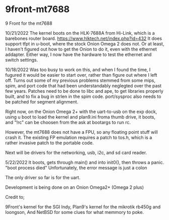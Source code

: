 # 9front-mt7688
9 Front for the mt7688

10/21/2022
The kernel boots on the HLK-7688A from Hi-Link, which is a barebones router board.
https://www.hlktech.net/index.php?id=432
It does support tfpt in u-boot, where the stock Onion Omega 2 does not.  Or at least, I haven't figured out how to get the Onion to do it, even with the ethernet addapter.  Either way, I now have the hardware to test the ethernet and switch settings.

10/18/2022
Was too busy to work on this, and when I found the time, I fugured it would be easier to start over, rather than figure out where I left off.  Turns out some of my previous problems stemmed from some mips, spim, and port code that had been understandably neglegted over the past few years.  Patches need to be done to libc and ape, to get libraries properly built, and to fix a bug in strlen in the spim code.  port/sysproc also needs to be patched for segment alignment.

Right now, on the Onion Omega 2+ with the uart-to-usb on the exp dock, using u boot to load the kernel and plan9.ini froma thumb drive, it boots, and "!rc" can be choosen from the ask at bootargs to run rc.

However, the mt7688 does not have a FPU, so any floating point stuff will crash it.  The existing FP emulation requires a patch to tos.h, which is a rather invasive patch to the portable code.

Next will be drivers for the networking, usb, i2c, and sd card reader.


5/22/2022
It boots, gets through main() and into init0(), then throws a panic.
"boot process died"
Unfortunately, the error message is just a colon

The only driver so far is for the uart.

Development is being done on an Onion Omega2+ (Omega 2 plus)

Credit to;

9Front's kernel for the SGI Indy,
Plan9's kernel for the mikrotik rb450g and loongson,
And NetBSD for some clues for what memmory to poke.
